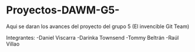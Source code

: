 # Proyectos-DAWM-G5-
Aqui se daran los avances del proyecto del grupo 5 (El invencible Git Team)

Integrantes:
-Daniel Viscarra
-Darinka Townsend
-Tommy Beltrán
-Raúl Villao

